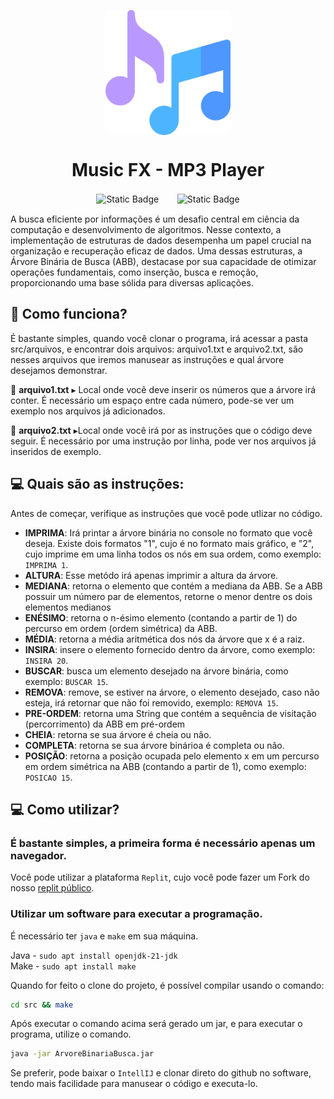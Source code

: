 <p align="center">
<img align="center" width="200" height="200" src="src/main/resources/images/music2.png">
<p/>
<h1 align="center">Music FX - MP3 Player</h1> 
<p align="center">
<img alt="Static Badge" src="https://img.shields.io/badge/Java-%23177015?style=for-the-badge&logo=intellijidea&label=Linguagem"> <spam>ㅤㅤ</spam><img alt="Static Badge" src="https://img.shields.io/badge/UFRN--IMD-%23177015?style=for-the-badge&logo=unlicense&label=Licen%C3%A7a">
</p>
A busca eficiente por informações é um desafio central em ciência da computação e desenvolvimento de algoritmos. Nesse contexto, a implementação de estruturas de dados desempenha um papel crucial na organização e recuperação eficaz de dados. Uma dessas estruturas, a Árvore Binária de Busca (ABB), destacase por sua capacidade de otimizar operações fundamentais, como inserção, busca e remoção, proporcionando uma base sólida para diversas aplicações. 

## 🤔 Como funciona?
</p>É bastante simples, quando você clonar o programa, irá acessar a pasta src/arquivos, e encontrar dois arquivos: arquivo1.txt e arquivo2.txt, são nesses arquivos que iremos manusear as instruções e qual árvore desejamos demonstrar.  </p>  

<p> 📁 <b>arquivo1.txt</b> ▸ Local onde você deve inserir os números que a árvore irá conter. É necessário um espaço entre cada número, pode-se ver um exemplo nos arquivos já adicionados.<br />

<p> 📁 <b>arquivo2.txt</b> ▸Local onde você irá por as instruções que o código deve seguir. É necessário por uma instrução por linha, pode ver nos arquivos já inseridos de exemplo.<br />

 
## 💻 Quais são as instruções:

Antes de começar, verifique as instruções que você pode utlizar no código.

*  <b>IMPRIMA</b>: Irá printar a árvore binária no console no formato que você deseja. Existe dois formatos "1", cujo é no formato mais gráfico, e "2", cujo imprime em uma linha todos os nós em sua ordem, como exemplo: `IMPRIMA 1`.
*  <b>ALTURA</b>: Esse metódo irá apenas imprimir a altura da árvore.
*  <b>MEDIANA</b>: retorna o elemento que contém a mediana da ABB. Se a ABB possuir um número par de elementos, retorne o menor dentre os dois elementos medianos
*  <b>ENÉSIMO</b>: retorna o n-ésimo elemento (contando a partir de 1) do percurso em ordem (ordem simétrica) da ABB.
*  <b>MÉDIA</b>: retorna a média aritmética dos nós da árvore que x é a raiz.
*  <b>INSIRA</b>: insere o elemento fornecido dentro da árvore, como exemplo: `INSIRA 20`.
*  <b>BUSCAR</b>: busca um elemento desejado na árvore binária, como exemplo: `BUSCAR 15`.
*  <b>REMOVA</b>: remove, se estiver na árvore, o elemento desejado, caso não esteja, irá retornar que não foi removido, exemplo: `REMOVA 15`.
*  <b>PRE-ORDEM</b>: retorna uma String que contém a sequência de visitação (percorrimento) da ABB em pré-ordem
*  <b>CHEIA</b>: retorna se sua árvore é cheia ou não.
*  <b>COMPLETA</b>: retorna se sua árvore binárioa é completa ou não.
*  <b>POSIÇÃO</b>: retorna a posição ocupada pelo elemento x em um percurso em ordem simétrica na ABB (contando a partir de 1), como exemplo: `POSICAO 15`.

## 💻 Como utilizar?

### É bastante simples, a primeira forma é necessário apenas um navegador.  
Você pode utilizar a plataforma `Replit`, cujo você pode fazer um Fork do nosso <a href="https://replit.com/@Gustavo8911/ABB-1">replit público</a>.

### Utilizar um software para executar a programação.  
É necessário ter `java` e `make` em sua máquina.  

Java - `sudo apt install openjdk-21-jdk`  
Make - `sudo apt install make`

Quando for feito o clone do projeto, é possível compilar usando o comando:  
```bash
cd src && make
```
Após executar o comando acima será gerado um jar, e para executar o programa, utilize o comando.
```bash
java -jar ArvoreBinariaBusca.jar
```
Se preferir, pode baixar o `IntellIJ` e clonar direto do github no software, tendo mais facilidade para manusear o código e executa-lo.  
